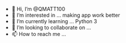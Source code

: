- 👋 Hi, I’m @QMATT100
- 👀 I’m interested in ... making app work better 
- 🌱 I’m currently learning ... Python 3
- 💞️ I’m looking to collaborate on ...
- 📫 How to reach me ...

<!---
QMATT100/QMATT100 is a ✨ special ✨ repository because its `README.md` (this file) appears on your GitHub profile.
You can click the Preview link to take a look at your changes.
--->
